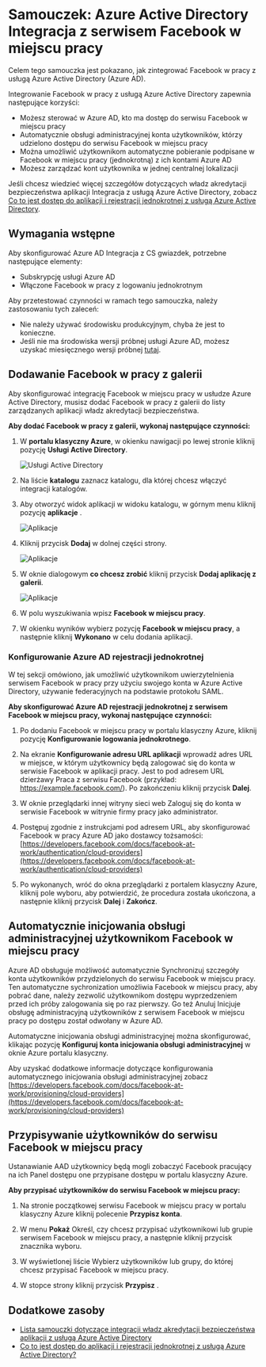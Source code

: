 <properties
    pageTitle="Samouczek: Azure Active Directory Integracja z serwisem Facebook w miejscu pracy | Microsoft Azure"
    description="Dowiedz się, jak skonfigurować rejestracji jednokrotnej między usługi Azure Active Directory i Facebook w miejscu pracy."
    services="active-directory"
    documentationCenter=""
    authors="asmalser-msft"
    manager="femila"
    editor=""/>

<tags
    ms.service="active-directory"
    ms.workload="identity"
    ms.tgt_pltfrm="na"
    ms.devlang="na"
    ms.topic="article"
    ms.date="04/26/2016"
    ms.author="asmalser"/>


# <a name="tutorial-azure-active-directory-integration-with-facebook-at-work"></a>Samouczek: Azure Active Directory Integracja z serwisem Facebook w miejscu pracy

Celem tego samouczka jest pokazano, jak zintegrować Facebook w pracy z usługą Azure Active Directory (Azure AD).

Integrowanie Facebook w pracy z usługą Azure Active Directory zapewnia następujące korzyści: 

- Możesz sterować w Azure AD, kto ma dostęp do serwisu Facebook w miejscu pracy 
- Automatycznie obsługi administracyjnej konta użytkowników, którzy udzielono dostępu do serwisu Facebook w miejscu pracy
- Można umożliwić użytkownikom automatyczne pobieranie podpisane w Facebook w miejscu pracy (jednokrotną) z ich kontami Azure AD
- Możesz zarządzać kont użytkownika w jednej centralnej lokalizacji 

Jeśli chcesz wiedzieć więcej szczegółów dotyczących władz akredytacji bezpieczeństwa aplikacji Integracja z usługą Azure Active Directory, zobacz [Co to jest dostęp do aplikacji i rejestracji jednokrotnej z usługą Azure Active Directory](active-directory-appssoaccess-whatis.md).


## <a name="prerequisites"></a>Wymagania wstępne 

Aby skonfigurować Azure AD Integracja z CS gwiazdek, potrzebne następujące elementy:

- Subskrypcję usługi Azure AD
- Włączone Facebook w pracy z logowaniu jednokrotnym

Aby przetestować czynności w ramach tego samouczka, należy zastosowaniu tych zaleceń:

- Nie należy używać środowisku produkcyjnym, chyba że jest to konieczne.
- Jeśli nie ma środowiska wersji próbnej usługi Azure AD, możesz uzyskać miesięcznego wersji próbnej [tutaj](https://azure.microsoft.com/pricing/free-trial/). 


## <a name="adding-facebook-at-work-from-the-gallery"></a>Dodawanie Facebook w pracy z galerii
Aby skonfigurować integrację Facebook w miejscu pracy w usłudze Azure Active Directory, musisz dodać Facebook w pracy z galerii do listy zarządzanych aplikacji władz akredytacji bezpieczeństwa.

**Aby dodać Facebook w pracy z galerii, wykonaj następujące czynności:**

1. W **portalu klasyczny Azure**, w okienku nawigacji po lewej stronie kliknij pozycję **Usługi Active Directory**. 

    ![Usługi Active Directory][1]

2. Na liście **katalogu** zaznacz katalogu, dla której chcesz włączyć integracji katalogów.

3. Aby otworzyć widok aplikacji w widoku katalogu, w górnym menu kliknij pozycję **aplikacje** .

    ![Aplikacje][2]

4. Kliknij przycisk **Dodaj** w dolnej części strony.
    
    ![Aplikacje][3]

5. W oknie dialogowym **co chcesz zrobić** kliknij przycisk **Dodaj aplikację z galerii**.

    ![Aplikacje][4]

6. W polu wyszukiwania wpisz **Facebook w miejscu pracy**.

7. W okienku wyników wybierz pozycję **Facebook w miejscu pracy**, a następnie kliknij **Wykonano** w celu dodania aplikacji.


### <a name="configuring-azure-ad-single-sign-on"></a>Konfigurowanie Azure AD rejestracji jednokrotnej

W tej sekcji omówiono, jak umożliwić użytkownikom uwierzytelnienia serwisem Facebook w pracy przy użyciu swojego konta w Azure Active Directory, używanie federacyjnych na podstawie protokołu SAML.

**Aby skonfigurować Azure AD rejestracji jednokrotnej z serwisem Facebook w miejscu pracy, wykonaj następujące czynności:**

1.  Po dodaniu Facebook w miejscu pracy w portalu klasyczny Azure, kliknij pozycję **Konfigurowanie logowania jednokrotnego**.

2.  Na ekranie **Konfigurowanie adresu URL aplikacji** wprowadź adres URL w miejsce, w którym użytkownicy będą zalogować się do konta w serwisie Facebook w aplikacji pracy. Jest to pod adresem URL dzierżawy Praca z serwisu Facebook (przykład: https://example.facebook.com/). Po zakończeniu kliknij przycisk **Dalej**.

3.  W oknie przeglądarki innej witryny sieci web Zaloguj się do konta w serwisie Facebook w witrynie firmy pracy jako administrator.

4. Postępuj zgodnie z instrukcjami pod adresem URL, aby skonfigurować Facebook w pracy Azure AD jako dostawcy tożsamości: [https://developers.facebook.com/docs/facebook-at-work/authentication/cloud-providers](https://developers.facebook.com/docs/facebook-at-work/authentication/cloud-providers)

5.  Po wykonanych, wróć do okna przeglądarki z portalem klasyczny Azure, kliknij pole wyboru, aby potwierdzić, że procedura została ukończona, a następnie kliknij przycisk **Dalej** i **Zakończ**.


## <a name="automatically-provisioning-users-to-facebook-at-work"></a>Automatycznie inicjowania obsługi administracyjnej użytkownikom Facebook w miejscu pracy

Azure AD obsługuje możliwość automatycznie Synchronizuj szczegóły konta użytkowników przydzielonych do serwisu Facebook w miejscu pracy. Ten automatyczne sychronization umożliwia Facebook w miejscu pracy, aby pobrać dane, należy zezwolić użytkownikom dostępu wyprzedzeniem przed ich próby zalogowania się po raz pierwszy. Go też Anuluj Inicjuje obsługę administracyjną użytkowników z serwisem Facebook w miejscu pracy po dostępu został odwołany w Azure AD.

Automatyczne inicjowania obsługi administracyjnej można skonfigurować, klikając pozycję **Konfiguruj konta inicjowania obsługi administracyjnej** w oknie Azure portalu klasyczny.

Aby uzyskać dodatkowe informacje dotyczące konfigurowania automatycznego inicjowania obsługi administracyjnej zobacz [https://developers.facebook.com/docs/facebook-at-work/provisioning/cloud-providers](https://developers.facebook.com/docs/facebook-at-work/provisioning/cloud-providers)


## <a name="assigning-users-to-facebook-at-work"></a>Przypisywanie użytkowników do serwisu Facebook w miejscu pracy

Ustanawianie AAD użytkownicy będą mogli zobaczyć Facebook pracujący na ich Panel dostępu one przypisane dostępu w portalu klasyczny Azure.

**Aby przypisać użytkowników do serwisu Facebook w miejscu pracy:**

1.  Na stronie początkowej serwisu Facebook w miejscu pracy w portalu klasyczny Azure kliknij polecenie **Przypisz konta**.

2.  W menu **Pokaż** Określ, czy chcesz przypisać użytkownikowi lub grupie serwisem Facebook w miejscu pracy, a następnie kliknij przycisk znacznika wyboru.

3.  W wyświetlonej liście Wybierz użytkowników lub grupy, do której chcesz przypisać Facebook w miejscu pracy.

4.  W stopce strony kliknij przycisk **Przypisz** .


## <a name="additional-resources"></a>Dodatkowe zasoby

* [Lista samouczki dotyczące integracji władz akredytacji bezpieczeństwa aplikacji z usługą Azure Active Directory](active-directory-saas-tutorial-list.md)
* [Co to jest dostęp do aplikacji i rejestracji jednokrotnej z usługą Azure Active Directory?](active-directory-appssoaccess-whatis.md)

<!--Image references-->
[1]: ./media/active-directory-saas-cs-stars-tutorial/tutorial_general_01.png
[2]: ./media/active-directory-saas-cs-stars-tutorial/tutorial_general_02.png
[3]: ./media/active-directory-saas-cs-stars-tutorial/tutorial_general_03.png
[4]: ./media/active-directory-saas-cs-stars-tutorial/tutorial_general_04.png




